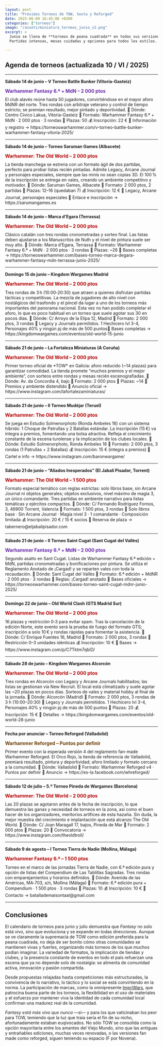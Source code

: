 ```yaml
---
layout: post
title: "Próximos Torneos de TOW, Sexta y Reforged"
date: 2025-06-09 16:45:00 +0200
categories: ["torneos"]
image: "/assets/miniatura_torneos_junio_v2.png"
excerpt: >
  Junio se llena de **torneos de peana cuadrada** en todas sus versiones. Once convocatorias por toda España en los dos fines de semana que quedan del mes. Y, aunque predomina **The Old World**, no faltan eventos para los clásicos de **Sexta Edición** o para **Reforged**, que estrena la 4.ª edición en El Orco Rojo de Valladolid.
  Partidas intensas, mesas cuidadas y opciones para todos los estilos. Revisa el calendario y no te quedes sin plaza.

---
```


## Agenda de torneos (actualizada 10 / VI / 2025)

---

**Sábado 14 de junio – V Torneo Battle Bunker (Vitoria-Gasteiz)**  
<p style="margin:0.15em 0 0.6em; color:#6828a8; font-weight:bold; font-size:1.1em;">
  Warhammer Fantasy 6.ª + MdN – 2 000 ptos
</p>
El club alavés reúne hasta 50 jugadores, convirtiéndose en el mayor aforo MdNR del norte.  
Tres rondas con arbitraje veterano y control de tiempo estricto; se premian resultado, mejor pintado y deportividad.  
📍 Dónde: Centro Cívico Lakua, Vitoria-Gasteiz  
🎯 Formato: Warhammer Fantasy 6.ª + MdN · 2 000 ptos · 3 rondas  
👥 Plazas: 50  
💰 Inscripción: 22 €  
🔗 Información y registro → https://torneoswarhammer.com/v-torneo-battle-bunker-warhammer-fantasy-vitoria-2025/

---

**Sábado 14 de junio – Torneo Saruman Games (Albacete)**  
<p style="margin:0.15em 0 0.6em; color:#b30000; font-weight:bold; font-size:1.1em;">
  Warhammer: The Old World – 2 000 ptos
</p>
La tienda manchega se estrena con un formato ágil de dos partidas, perfecto para probar listas recién pintadas.  
Admite Legacy, Arcane Journal y personajes especiales, siempre que las minis no sean copias 3D.  
El 100 % de la inscripción se entrega en vales, creando un ambiente competitivo y motivador.  
📍 Dónde: Saruman Games, Albacete  
🎯 Formato: 2 000 ptos, 2 partidas  
👥 Plazas: 12–16 (quedaban 7)  
💰 Inscripción: 12 €  
📘 Legacy, Arcane Journal, personajes especiales  
🔗 Enlace e inscripción → https://sarumangames.es

---

**Sábado 14 de junio – Marca d’Egara (Terrassa)**  
<p style="margin:0.15em 0 0.6em; color:#b30000; font-weight:bold; font-size:1.1em;">
  Warhammer: The Old World – 2 000 ptos
</p>
Clásico catalán con tres rondas cronometradas y sorteo final.  
Las listas deben ajustarse a los Manuscritos de Nuth y el nivel de pintura suele ser muy alto.  
📍 Dónde: Marca d’Egara, Terrassa  
🎯 Formato: Warhammer Fantasy 6.ª + MdN · 2 000 ptos · 3 rondas  
👥 Plazas: ~26  
🔗 Bases completas → https://torneoswarhammer.com/bases-torneo-marca-degara-warhammer-fantasy-mdn-terrassa-junio-2025/

---

**Domingo 15 de junio – Kingdom Wargames Madrid**  
<p style="margin:0.15em 0 0.6em; color:#b30000; font-weight:bold; font-size:1.1em;">
  Warhammer: The Old World – 2 000 ptos
</p>
Tres rondas de 3 h (10:00‑20:30) que atraen a quienes disfrutan partidas tácticas y competitivas. La mezcla de jugadores de alto nivel con nostálgicos del trasfondo y el pincel da lugar a uno de los torneos más importantes del panorama nacional.
Esta vez no han podido completar el aforo, lo que es poco habitual en un torneo que suele agotar sus 30 en pocos días.  
📍 Dónde: C/ Arroyo de la Elipa 12, Madrid  
🎯 Formato: 2 000 ptos, 3 rondas  
📘 Legacy y Journals permitidos. 1 Hechicero lvl 3-4, Personajes 40% y ningún pj de más de 500 puntos🔗 Bases completas → https://kingdomwargames.com/eventos/old-world-15-junio

---

**Sábado 21 de junio – La Fortaleza Miniaturas (A Coruña)**  
<p style="margin:0.15em 0 0.6em; color:#b30000; font-weight:bold; font-size:1.1em;">
  Warhammer: The Old World – 2 000 ptos
</p>
Primer torneo oficial de *TOW* en Galicia: aforo reducido (~14 plazas) para garantizar comodidad.  
La tienda promete “muchos premios y el mejor ambiente”, con sorteos entre rondas y mesas recién escenografiadas.  
📍 Dónde: Av. da Concordia 4, bajo  
🎯 Formato: 2 000 ptos  
👥 Plazas: ~14  
📘 Premios y ambiente distendido  
🔗 Anuncio oficial → https://www.instagram.com/lafortalezaminiaturas/

---

**Sábado 21 de junio – II Torneo Mudéjar (Teruel)**  
<p style="margin:0.15em 0 0.6em; color:#b30000; font-weight:bold; font-size:1.1em;">
  Warhammer: The Old World – 2 000 ptos
</p>
Se juega en Estudio Solmenorphoto (Ronda Ambeles 16) con un sistema híbrido: 1 Choque de Patrullas y 2 Batallas estándar.  
La inscripción (15 €) va íntegra a premios, fomentando una bolsa atractiva.  
Refleja el crecimiento constante de la escena turolense y la implicación de los clubes locales.  
📍 Dónde: Estudio Solmenorphoto, Ronda Ambeles 16  
🎯 Formato: 2 000 ptos, 3 rondas (1 Patrullas + 2 Batallas)  
💰 Inscripción: 15 € (íntegra a premios)  
🔗 Cartel e info → https://www.instagram.com/baronwargame/

---

**Sábado 21 de junio – “Aliados Inesperados” (El Jabalí Pisador, Torrent)**  
<p style="margin:0.15em 0 0.6em; color:#b30000; font-weight:bold; font-size:1.1em;">
  Warhammer: The Old World – 1 500 ptos
</p>
Formato especial temático con reglas estrictas: solo libros base, sin Arcane Journal ni objetos generales; objetos exclusivos, nivel máximo de magia 3, un único comandante.  
Tres partidas en ambiente narrativo para listas temáticas y ejércitos compactos.  
📍 Dónde: C/ Fernando Rodríguez Fornos, 3, 46900 Torrent, Valencia  
🎯 Formato: 1 500 ptos, 3 rondas  
📘 Solo libros base · Sin Arcane Journal · Magia nivel 3 · 1 comandante · Composición limitada  
💰 Inscripción: 20 € / 15 € socios  
📧 Reserva de plaza → tabernero@eljabalipisador.com

---

**Sábado 21 de junio – II Torneo Saint Cugat (Sant Cugat del Vallès)**  
<p style="margin:0.15em 0 0.6em; color:#6828a8; font-weight:bold; font-size:1.1em;">
  Warhammer Fantasy 6.ª + MdN – 2 000 ptos
</p>
Segundo asalto en Sant Cugat. Listas de Warhammer Fantasy 6.ª edición + MdN, partidas cronometradas y bonificaciones por pintura.  
Se utiliza el Reglamento Anotado de ¡Cargad! y se reparten vales con toda la recaudación.  
📍 Dónde: Sant Cugat del Vallès  
🎯 Formato: 6.ª edición + MdNR · 2 000 ptos · 3 rondas  
📘 Reglas: ¡Cargad! anotado  
🔗 Bases oficiales → https://torneoswarhammer.com/bases-torneo-saint-cugat-mdnr-junio-2025/

---

**Domingo 22 de junio – Old World Clash (GTS Madrid Sur)**  
<p style="margin:0.15em 0 0.6em; color:#b30000; font-weight:bold; font-size:1.1em;">
  Warhammer: The Old World – 2 000 ptos
</p>
16 plazas y restricción 0‑3 para evitar spam.  
Tras la cancelación de la edición Norte, este evento será la prueba de fuego del formato GTS; inscripción a solo 10 € y rondas rápidas para fomentar la asistencia.  
📍 Dónde: C/ Enrique Fuentes 16, Madrid  
🎯 Formato: 2 000 ptos, 3 rondas  
📘 Restricción 0–3 unidades idénticas  
💰 Inscripción: 10 €  
🔗 Bases → https://www.instagram.com/p/C7Tktm7qbiD/

---

**Sábado 28 de junio – Kingdom Wargames Alcorcón**  
<p style="margin:0.15em 0 0.6em; color:#b30000; font-weight:bold; font-size:1.1em;">
  Warhammer: The Old World – 2 000 ptos
</p>
Tres rondas en Alcorcón con Legacy y Arcane Journals habilitados; las listas se gestionan vía New Recruit.  
El local está climatizado y suele agotar las ~20 plazas en pocos días. Sorteos de vales y material hobby al final de la jornada.
📍 Dónde: Alcorcón (Madrid)  
🎯 Formato: 2 000 ptos, 3 rondas de 3 h (10:00–20:30)  
📘 Legacy y Journals permitidos. 1 Hechicero lvl 3-4, Personajes 40% y ningún pj de más de 500 puntos
👥 Plazas: 20  
💰 Inscripción: 15 €  
🔗 Detalles → https://kingdomwargames.com/eventos/old-world-28-junio

---

**Fecha por anunciar – Torneo Reforged (Valladolid)**  
<p style="margin:0.15em 0 0.6em; color:#6b3e00; font-weight:bold; font-size:1.1em;">
  Warhammer Reforged – Puntos por definir
</p>
Primer evento con la esperada versión 4 del reglamento fan-made Warhammer Reforged.  
El Orco Rojo, la tienda de referencia de Valladolid, premiará resultado, pintura y deportividad; aforo limitado y formato cercano a la comunidad.  
📍 Dónde: Valladolid  
🎯 Formato: Warhammer Reforged v4 · Puntos por definir  
🔗 Anuncio → https://es-la.facebook.com/whreforged/

---

**Sábado 12 de julio – 5.º Torneo Pineda de Wargames (Barcelona)**  
<p style="margin:0.15em 0 0.6em; color:#b30000; font-weight:bold; font-size:1.1em;">
  Warhammer: The Old World – 2 000 ptos
</p>
Las 20 plazas se agotaron antes de la fecha de inscripción, lo que demuestra las ganas y necesidad de torneos en la zona, así como el buen hacer de los organizadores, meritorios artífices de esta hazaña. Sin duda, la mejor muestra del crecimiento e implantación que está alcanzo The Old World.  
📍 Dónde: C/ Joan Maragall 17, bajos, Pineda de Mar  
🎯 Formato: 2 000 ptos  
👥 Plazas: 20  
🔗 Convocatoria → https://www.instagram.com/theoldtroll/

---

**Sábado 9 de agosto – I Torneo Tierra de Nadie (Mollina, Málaga)**  
<p style="margin:0.15em 0 0.6em; color:#b30000; font-weight:bold; font-size:1.1em;">
  Warhammer Fantasy 6.ª – 1 500 ptos
</p>
Torneo en el marco de las jornadas Tierra de Nadie, con 6.ª edición pura y opción de listas del Compendium de Las Tablillas Sagradas.  
Tres rondas con emparejamientos y horarios definidos.  
📍 Dónde: Avenida de las Américas, MA‑703, s/n, Mollina (Málaga)  
🎯 Formato: 6.ª edición pura + Compendium · 1 500 ptos · 3 rondas  
👥 Plazas: 10  
💰 Inscripción: 10 €  
📧 Contacto → batallademaisontaal@gmail.com

---

## Conclusiones

El calendario de torneos para junio y julio demuestra que *Fantasy* no solo está vivo, sino que evoluciona y se expande en todas direcciones. Aunque se ve claramente la supremacía de TOW como edición preferida para la peana cuadrada, no deja de ser bonito cómo otras comunidades se mantienen vivas y fuertes, organizando más torneos de los que muchos podían imaginar. La variedad de formatos, la implicación de tiendas y clubes, y la presencia constante de eventos en todo el país refuerzan una escena que ya no depende solo de nostalgia: se alimenta de comunidad activa, innovación y pasión compartida.

Desde propuestas relajadas hasta competiciones más estructuradas, la convivencia de lo narrativo, lo táctico y lo social se está convirtiendo en la norma. La participación de marcas, como la omnipresente [ImpriWars](https://impriwars.com), que patrocina buena parte de los torneos, la flexibilidad en el uso de materiales y el esfuerzo por mantener viva la identidad de cada comunidad local confirman una madurez real de la comunidad.

*Fantasy está más vivo que nunca* —sí— y para los que vaticinaban los peor para TOW, temiendo que la luz que traía sería el fin de su nicho, afortunadamente estaban euqivocados. No sólo TOW se consolida como la opción mayoritaria entre los amantes del Viejo Mundo, sino que las antiguas y entrañables ediciones, muchas veces renovadas, o las versiones fan made como reforged, siguen teniendo su espacio (F por Novena).
